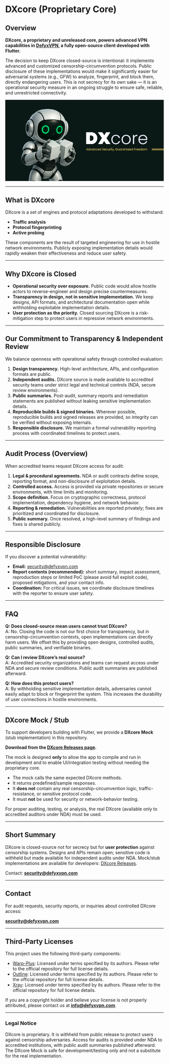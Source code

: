 # DXcore (Proprietary Core)

## Overview

**DXcore, a proprietary and unreleased core, powers advanced VPN capabilities in [DefyxVPN](https://github.com/UnboundTechCo/defyxVPN), a fully open-source client developed with Flutter.**

The decision to keep DXcore closed-source is intentional: it implements advanced and customized censorship-circumvention protocols. Public disclosure of these implementations would make it significantly easier for adversarial systems (e.g., GFW) to analyze, fingerprint, and block them, directly endangering users. This is not secrecy for its own sake — it is an operational security measure in an ongoing struggle to ensure safe, reliable, and unrestricted connectivity.

![Cover](.github/images/cover.png)

---

## What is DXcore

DXcore is a set of engines and protocol adaptations developed to withstand:

- **Traffic analysis**
- **Protocol fingerprinting**
- **Active probing**

These components are the result of targeted engineering for use in hostile network environments. Publicly exposing implementation details would rapidly weaken their effectiveness and reduce user safety.

---

## Why DXcore is Closed

- **Operational security over exposure.** Public code would allow hostile actors to reverse-engineer and design precise countermeasures.
- **Transparency in design, not in sensitive implementation.** We keep designs, API formats, and architectural documentation open while withholding exploitable implementation details.
- **User protection as the priority.** Closed sourcing DXcore is a risk-mitigation step to protect users in repressive network environments.

---

## Our Commitment to Transparency & Independent Review

We balance openness with operational safety through controlled evaluation:

1. **Design transparency.** High-level architecture, APIs, and configuration formats are public.
2. **Independent audits.** DXcore source is made available to accredited security teams under strict legal and technical controls (NDA, secure review environments).
3. **Public summaries.** Post-audit, summary reports and remediation statements are published without leaking sensitive implementation details.
4. **Reproducible builds & signed binaries.** Wherever possible, reproducible builds and signed releases are provided, so integrity can be verified without exposing internals.
5. **Responsible disclosure.** We maintain a formal vulnerability reporting process with coordinated timelines to protect users.

---

## Audit Process (Overview)

When accredited teams request DXcore access for audit:

1. **Legal & procedural agreements.** NDA or audit contracts define scope, reporting format, and non-disclosure of exploitation details.
2. **Controlled access.** Access is provided via private repositories or secure environments, with time limits and monitoring.
3. **Scope definition.** Focus on cryptographic correctness, protocol implementation, dependency hygiene, and network behavior.
4. **Reporting & remediation.** Vulnerabilities are reported privately; fixes are prioritized and coordinated for disclosure.
5. **Public summary.** Once resolved, a high-level summary of findings and fixes is shared publicly.

---

## Responsible Disclosure

If you discover a potential vulnerability:

- **Email:** security@defyxvpn.com
- **Report contents (recommended):** short summary, impact assessment, reproduction steps or limited PoC (please avoid full exploit code), proposed mitigations, and your contact info.
- **Coordination:** For critical issues, we coordinate disclosure timelines with the reporter to ensure user safety.

---

## FAQ

**Q: Does closed-source mean users cannot trust DXcore?**  
A: No. Closing the code is not our first choice for transparency, but in censorship-circumvention contexts, open implementations can directly harm users. We offset this by providing open designs, controlled audits, public summaries, and verifiable binaries.

**Q: Can I review DXcore’s real source?**  
A: Accredited security organizations and teams can request access under NDA and secure review conditions. Public audit summaries are published afterward.

**Q: How does this protect users?**  
A: By withholding sensitive implementation details, adversaries cannot easily adapt to block or fingerprint the system. This increases the durability of user connections in hostile environments.

---

## DXcore Mock / Stub

To support developers building with Flutter, we provide a **DXcore Mock** (stub implementation) in this repository.

**Download from the [DXcore Releases page](https://github.com/UnboundTechCo/DXcore/releases).**

The mock is designed **only** to allow the app to compile and run in development and to enable UI/integration testing without needing the proprietary core.

- The mock calls the same expected DXcore methods.
- It returns predefined/sample responses.
- It **does not** contain any real censorship-circumvention logic, traffic-resistance, or sensitive protocol code.
- It must **not** be used for security or network-behavior testing.

For proper auditing, testing, or analysis, the real DXcore (available only to accredited auditors under NDA) must be used.

---

## Short Summary

DXcore is closed-source not for secrecy but for **user protection** against censorship systems. Designs and APIs remain open; sensitive code is withheld but made available for independent audits under NDA. Mock/stub implementations are available for developers: [DXcore Releases](https://github.com/UnboundTechCo/DXcore/releases).

Contact: **security@defyxvpn.com**

---

## Contact

For audit requests, security reports, or inquiries about controlled DXcore access:

**security@defyxvpn.com**

---

## Third-Party Licenses

This project uses the following third-party components:

- [Warp-Plus](https://github.com/bepass-org/warp-plus): Licensed under terms specified by its authors. Please refer to the official repository for full license details.
- [Outline](https://github.com/Jigsaw-Code/outline-apps): Licensed under terms specified by its authors. Please refer to the official repository for full license details.
- [Xray](https://github.com/XTLS/Xray-core): Licensed under terms specified by its authors. Please refer to the official repository for full license details.

If you are a copyright holder and believe your license is not properly attributed, please contact us at **info@defyxvpn.com**.

---

### Legal Notice

DXcore is proprietary. It is withheld from public release to protect users against censorship adversaries. Access for audits is provided under NDA to accredited institutions, with public audit summaries published afterward. The DXcore Mock is safe for development/testing only and not a substitute for the real implementation.
